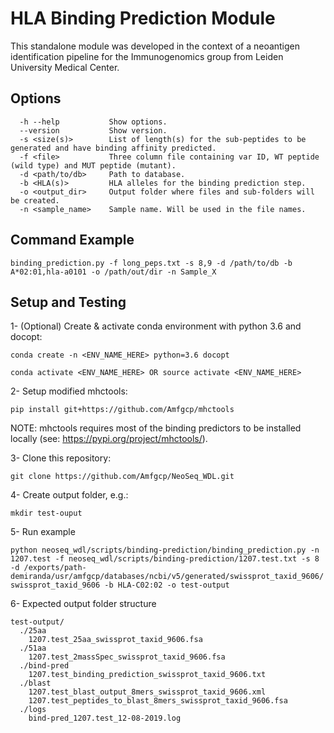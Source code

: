 # HLA Binding Prediction Module

This standalone module was developed in the context of a neoantigen identification pipeline for the Immunogenomics group from Leiden University Medical Center.

## Options
```
  -h --help           Show options.
  --version           Show version.
  -s <size(s)>        List of length(s) for the sub-peptides to be generated and have binding affinity predicted.
  -f <file>           Three column file containing var ID, WT peptide (wild type) and MUT peptide (mutant).
  -d <path/to/db>     Path to database.
  -b <HLA(s)>         HLA alleles for the binding prediction step.
  -o <output_dir>     Output folder where files and sub-folders will be created.
  -n <sample_name>    Sample name. Will be used in the file names.
```

## Command Example
`binding_prediction.py -f long_peps.txt -s 8,9 -d /path/to/db -b A*02:01,hla-a0101 -o /path/out/dir -n Sample_X`

## Setup and Testing
1- (Optional) Create & activate conda environment with python 3.6 and docopt:
    
`conda create -n <ENV_NAME_HERE> python=3.6 docopt`

`conda activate <ENV_NAME_HERE> OR source activate <ENV_NAME_HERE>`

2- Setup modified mhctools:

`pip install git+https://github.com/Amfgcp/mhctools`

NOTE: mhctools requires most of the binding predictors to be installed locally (see: https://pypi.org/project/mhctools/).

3- Clone this repository:

`git clone https://github.com/Amfgcp/NeoSeq_WDL.git`

4- Create output folder, e.g.:

`mkdir test-ouput`

5- Run example

`python neoseq_wdl/scripts/binding-prediction/binding_prediction.py -n 1207.test -f neoseq_wdl/scripts/binding-prediction/1207.test.txt -s 8 -d /exports/path-demiranda/usr/amfgcp/databases/ncbi/v5/generated/swissprot_taxid_9606/swissprot_taxid_9606 -b HLA-C02:02 -o test-output`

6- Expected output folder structure
```
test-output/
  ./25aa
    1207.test_25aa_swissprot_taxid_9606.fsa
  ./51aa
    1207.test_2massSpec_swissprot_taxid_9606.fsa
  ./bind-pred
    1207.test_binding_prediction_swissprot_taxid_9606.txt
  ./blast
    1207.test_blast_output_8mers_swissprot_taxid_9606.xml
    1207.test_peptides_to_blast_8mers_swissprot_taxid_9606.fsa
  ./logs
    bind-pred_1207.test_12-08-2019.log
```
